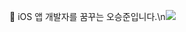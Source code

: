  iOS 앱 개발자를 꿈꾸는 오승준입니다.\n<img src="https://img.shields.io/badge/Swift-F05138?style=flat&logo=Swift&logoColor=white"/>
